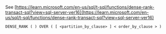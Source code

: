 See [https://learn.microsoft.com/en-us/sql/t-sql/functions/dense-rank-transact-sql?view=sql-server-ver16](https://learn.microsoft.com/en-us/sql/t-sql/functions/dense-rank-transact-sql?view=sql-server-ver16)
```
DENSE_RANK ( ) OVER ( [ <partition_by_clause> ] < order_by_clause > )
```

